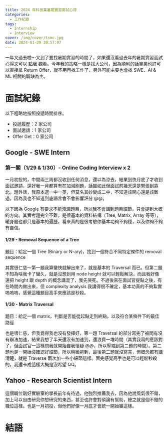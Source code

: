 ```yaml
---
title: 2024 年科技業暑期實習面試心得
categories:
  - 工作紀錄
tags:
  - Internship
  - Interview
cover: /img/cover/tsmc.jpg
date: 2024-01-29 20:57:07
---
```


一年又過去啦～又到了要找暑期實習的時間了，如果還沒看過去年的暑期實習面試心得文可以 [點我](https://jackchen890311.github.io/2023/05/24/summer-intern-2023/) 觀看。今年我的策略一樣是找大公司，因為順利的話畢業也許可以直接拿 Return Offer，就不用再找工作了，另外可能主要也會找 SWE、AI & ML 相關的職缺為主。

# 面試紀錄
以下粗略地按照投遞時間排序。
- 投遞履歷：2 家公司
- 面試邀請：1 家公司
- Offer Get：0 家公司

## Google - SWE Intern
### 第一關（1/29 & 1/30）- Online Coding Interview x 2
一月初投的，中間兩三周都沒收到任何消息，還以為涼去，結果到快月底了才收到面試邀請，還好我一月都算有在加減刷題，話雖如此但面試前幾天還是緊張到靠北。題外話，我原本選一中一英，但莫名其妙變成二中，不知道該開心還是該難過，因為我也不知道到底語言會不會影響評分 @@。

以下因為 Google 有要求不能洩漏題目，所以我不會講到題目細節，只會提到大概的方向。其實考題完全不難，是很基本的資料結構（Tree, Matrix, Array 等等），暖身題也都只是基本的遍歷，看來真的是很考驗你基本功夠不夠穩，以及你夠不夠有自信。

#### 1/29 - Removal Sequence of a Tree
<!-- 給定一個 Tree (Binary or N-ary)，找到一個 removal sequence，並滿足以下條件：
- 優先刪除葉節點，刪除時要將 TreeNode 的 Link 斷開
- 若某節點被刪除，則下一次優先刪除其父節點
- 若某節點被刪除，則下一次優先刪除非父節點，除非只剩下父節點可以刪除（Follow-up）
- 最後回傳其刪除順序 -->
<!-- 
其實很仁慈～第一題我算蠻快就解出來了，就是基本的 DFS 而已。但第二題不知為啥我卡了蠻久，就是沒想到用 node height 就可以輕鬆解決，而且我好像還把 height 跟 depth 的概念講混了，我先哭死。不過後來在面試官提點之後，有在時間內做出來，但 complexity analysis 我講得很不確定，基本功真的不夠紮實嗚嗚嗚，感覺這種題目高手來應該是秒殺。 -->

題目：給定一個 Tree (Binary or N-ary)，找到一個符合不同特定條件的 removal sequence

其實很仁慈～第一題我算蠻快就解出來了，就是基本的 Traversal 而已。但第二題不知為啥我卡了蠻久，就是沒想到用 node height 就可以輕鬆解決，而且我好像還把 height 跟 depth 的概念講混了，我先哭死。不過後來在面試官提點之後，有在時間內做出來，但 complexity analysis 我講得很不確定，基本功真的不夠紮實嗚嗚嗚，感覺這種題目高手來應該是秒殺。

#### 1/30 - Matrix Traversal
<!-- 給定一個 N x N matrix, starting point 與 termination point：
- 0 代表水，1 代表陸地，只能走上下左右
- 找出是否能從 S 走到 T，並回傳 True / False
- 加入一個條件 C (代表貓)，找出所有從 S（老鼠起點）到 T（老鼠終點）的路徑中，與貓的最短距離最大的路徑（Follow-up）
- 與貓的距離定義為該點走到貓的距離，若中間有水阻隔就要繞路 -->
<!-- 也是很仁慈，但我覺得我也沒有發揮好，第一題 Traversal 的部分寫完了被問有沒有辦法加速，結果我想了半天還沒有加速到，還浪費一堆時間。（其實我寫的應該對了，但面試官一這樣問我就開始自我懷疑 @@，所以壓縮到第二題的時間）第二題也是與貓的距離一開始沒確認好遇到水要繞路，所以稍微拖到，最後第二題就沒寫完，但概念都有講清楚，就是 BFS + DFS 加一些小細節這樣。面完感覺高手也是可以輕鬆秒殺的，我還卡成這樣大概是沒希望 QQ。 -->

題目：給定一個 matrix，判斷是否能從起點走到終點，以及符合某條件下的最佳路徑

也是很仁慈，但我覺得我也沒有發揮好，第一題 Traversal 的部分寫完了被問有沒有辦法加速，結果我想了半天還沒有加速到，還浪費一堆時間（其實我寫的應該對了，但面試官一這樣問我就開始自我懷疑 @@，所以壓縮到第二題的時間）。第二題也是一開始沒確認好細節，所以稍微拖到，最後第二題就沒寫完，但概念都有講清楚，就是 Traverse 兩次加一些小細節這樣。面完感覺高手也是可以輕鬆秒殺的，我還卡成這樣大概是沒希望 QQ。



## Yahoo - Research Scientist Intern
這個職位剛好實驗室的學長前年有待過，他強烈推薦我去，因為他說風氣很不錯，加上可以自由研究你想研究的東西，甚至也許會對碩論有幫助，總之就是個不錯的職位這樣。也是一月初投，但他們好像一月底才會統一開始審這樣。

# 結語